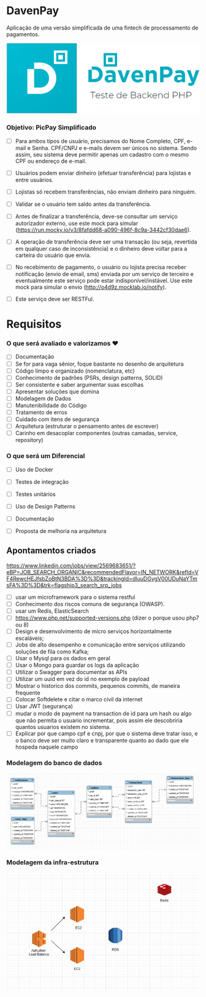 # DavenPay

Aplicação de uma versão simplificada de uma fintech de processamento de pagamentos.

![alt text](https://github.com/daniel-ventura-costa/daven-pay/blob/main/public/assets/img/logo_completo.png?raw=true)

### Objetivo: PicPay Simplificado

- [ ] Para ambos tipos de usuário, precisamos do Nome Completo, CPF, e-mail e Senha. CPF/CNPJ e e-mails devem ser únicos no sistema. Sendo assim, seu sistema deve permitir apenas um cadastro com o mesmo CPF ou endereço de e-mail.
- [ ] Usuários podem enviar dinheiro (efetuar transferência) para lojistas e entre usuários.
- [ ] Lojistas só recebem transferências, não enviam dinheiro para ninguém.
- [ ] Validar se o usuário tem saldo antes da transferência.

- [ ] Antes de finalizar a transferência, deve-se consultar um serviço autorizador externo, use este mock para simular (https://run.mocky.io/v3/8fafdd68-a090-496f-8c9a-3442cf30dae6).

- [ ] A operação de transferência deve ser uma transação (ou seja, revertida em qualquer caso de inconsistência) e o dinheiro deve voltar para a carteira do usuário que envia.

- [ ] No recebimento de pagamento, o usuário ou lojista precisa receber notificação (envio de email, sms) enviada por um serviço de terceiro e eventualmente este serviço pode estar indisponível/instável. Use este mock para simular o envio (http://o4d9z.mocklab.io/notify).

- [ ] Este serviço deve ser RESTFul.

# Requisitos

### O que será avaliado e valorizamos ❤️

- [ ] Documentação
- [ ] Se for para vaga sênior, foque bastante no desenho de arquitetura
- [ ] Código limpo e organizado (nomenclatura, etc)
- [ ] Conhecimento de padrões (PSRs, design patterns, SOLID)
- [ ] Ser consistente e saber argumentar suas escolhas
- [ ] Apresentar soluções que domina
- [ ] Modelagem de Dados
- [ ] Manutenibilidade do Código
- [ ] Tratamento de erros
- [ ] Cuidado com itens de segurança
- [ ] Arquitetura (estruturar o pensamento antes de escrever)
- [ ] Carinho em desacoplar componentes (outras camadas, service, repository)

### O que será um Diferencial

- [ ] Uso de Docker
- [ ] Testes de integração
- [ ] Testes unitários
- [ ] Uso de Design Patterns
- [ ] Documentação
- [ ] Proposta de melhoria na arquitetura


## Apontamentos criados

https://www.linkedin.com/jobs/view/2569683651/?eBP=JOB_SEARCH_ORGANIC&recommendedFlavor=IN_NETWORK&refId=VF4RewcHEJfsbZoBtN3BDA%3D%3D&trackingId=dIuuDGvgV00UDuNaYTmsFA%3D%3D&trk=flagship3_search_srp_jobs

- [ ] usar um microframework para o sistema restful
- [ ] Conhecimento dos riscos comuns de segurança (OWASP).
- [ ] usar um  Redis, ElasticSearch
- [ ] https://www.php.net/supported-versions.php (dizer o porque usou php7 ou 8)
- [ ] Design e desenvolvimento de micro serviços horizontalmente escaláveis;
- [ ] Jobs de alto desempenho e comunicação entre serviços utilizando soluções de fila como Kafka;
- [ ] Usar o Mysql para os dados em geral
- [ ] Usar o Mongo para guardar os logs da aplicação
- [ ] Utilizar o Swagger para documentar as APIs
- [ ] Utilizar um uuid em vez do id no exemplo de payload
- [ ] Mostrar o historico dos commits, pequenos commits, de maneira frequente
- [ ] Colocar Softdelete e citar o marco civil da internet
- [ ] Usar JWT (segurança)
- [ ] mudar o modo de payment na transaction de id para um hash ou algo que não permita o usuario incrementar, pois assim ele descobriria quantos usuarios existem no sistema.
- [ ] Explicar por que campo cpf e cnpj, por que o sistema deve tratar isso, e o banco deve ser muito claro e transparente quanto ao dado que ele hospeda naquele campo

### Modelagem do banco de dados

![alt text](https://github.com/daniel-ventura-costa/daven-pay/blob/main/public/assets/img/modelagem_banco_de_dados.jpg?raw=true)

### Modelagem da infra-estrutura

![alt text](https://github.com/daniel-ventura-costa/daven-pay/blob/main/public/assets/img/modelagem_infra.jpg?raw=true)